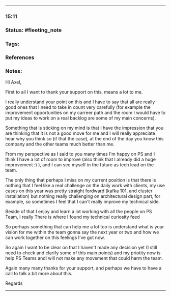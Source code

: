 --- 
### 15:11

### Status: #fleeting_note
### Tags:
### References

### Notes:

Hi Axel,

First to all I want to thank your support on this, means a lot to me.

I really understand your point on this and I have to say that all are really good ones that I need to take in count very carefully (for example the improvement opportunities on my carreer path and the room I would have to put my ideas to work on a real backlog  are some of my main concerns).

Something that is sticking on my mind is that I have the impression that you are thinking that it is not a good move for me and I will really appreciate hear why you think so (if that the case), at the end of the day you know this company and the other teams much better than me.

From my perspective as I said to you many times I'm happy on PS and I think I have a lot of room to improve (also think that I already did a huge improvement :) ), and I can see myself in the future as tech lead on the team. 

The only thing that perhaps I miss on my current position is that there is nothing that I feel like a real challenge on the daily work with clients, my use cases on this year was pretty straight fordward (kafka 101, and cluster installation) but nothing really challenging on architectural design part, for example, so sometimes I feel that I can't really improve my technical side.

Beside of that I enjoy and learn a lot working with all the people on PS Team, I really There is where I found my technical curiosity feed

So perhaps something that can help me a lot too is understand what is your vision for me within the team gonna say the next year or two and how we can work together on this feelings I've got now.

So again I want to be clear on that I haven't made any decision yet (I still need to check and clarify some of this main points) and my priotity now is help PS Teams andI will not make any movement that could harm the team.

Again many many thanks for your support, and perhaps we have to have a call to talk a bit more about this.

Regards







---